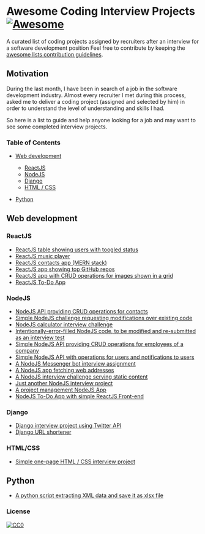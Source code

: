 # Awesome Coding Interview Projects [![Awesome](https://cdn.rawgit.com/sindresorhus/awesome/d7305f38d29fed78fa85652e3a63e154dd8e8829/media/badge.svg)](https://github.com/topics/awesome)

A curated list of coding projects assigned by recruiters after an interview for a software development position
Feel free to contribute by keeping the [awesome lists contribution guidelines](https://github.com/sindresorhus/awesome/blob/main/contributing.md).

## Motivation
During the last month, I have been in search of a job in the software development industry.
Almost every recruiter I met during this process, asked me to deliver a coding project (assigned and selected by him) in order to understand the level of understanding and skills I had.

So here is a list to guide and help anyone looking for a job and may want to see some completed interview projects.

### Table of Contents

- [Web development](#web-development)
	- [ReactJS](#reactjs)
	- [NodeJS](#nodejs)
	- [Django](#django)
	- [HTML / CSS](#html/css)

- [Python](#python)

## Web development

### ReactJS

* [ReactJS table showing users with toogled status](https://github.com/petrosDemetrakopoulos/react-challenge)
* [ReactJS music player](https://github.com/petrosDemetrakopoulos/react-music-player)
* [ReactJS contacts app (MERN stack)](https://github.com/petrosDemetrakopoulos/MERN-Contacts-Demo)
* [ReactJS app showing top GitHub repos](https://github.com/stephasaurusRex/learn-github-api-pages)
* [ReactJS app with CRUD operations for images shown in a grid](https://github.com/akon3000/ReInterview)
* [ReactJS To-Do App](https://github.com/golanitay1984/node-react-exercise)

### NodeJS

* [NodeJS API providing CRUD operations for contacts](https://github.com/petrosDemetrakopoulos/MERN-Contacts-Demo)
* [Simple NodeJS challenge requesting modifications over existing code](https://github.com/BarstoolSports/backend-challenge)
* [NodeJS calculator interview challenge](https://github.com/sphinx-software/calculator-interview)
* [Intentionally-error-filled NodeJS code, to be modified and re-submitted as an interview test ](https://github.com/loipl/NodeJS-assessment)
* [Simple NodeJS API providing CRUD operations for employees of a company](https://github.com/vivek4321/EmployeeAddress-NodeJS-Angular)
* [Simple NodeJS API with operations for users and notifications to users](https://github.com/tolmamal/code-interview)
* [A NodeJS Messenger bot interview assignment](https://github.com/hollywood-itdev/messengerBot)
* [A NodeJS app fetching web addresses](https://github.com/hhsadiq/punch-interview)
* [A NodeJS interview challenge serving static content](https://github.com/ShironM2302/static-content-challenge-pb)
* [Just another NodeJS interview project](https://github.com/sujameslin/nodejs-interview)
* [A project management NodeJS App](https://github.com/druchefavour/interview)
* [NodeJS To-Do App with simple ReactJS Front-end](https://github.com/golanitay1984/node-react-exercise)

### Django
* [Django interview project using Twitter API](https://github.com/maxg203/django-tweets) 
* [Django URL shortener](https://github.com/Devendrabhat/InterviewAssignment)

### HTML/CSS
* [Simple one-page HTML / CSS interview project](https://github.com/MasoudHsz/Interview-Project)

## Python
* [A python script extracting XML data and save it as xlsx file](https://github.com/neoshh/xml-data-extraction)

### License

[![CC0](https://i.creativecommons.org/p/zero/1.0/88x31.png)](https://creativecommons.org/publicdomain/zero/1.0/)

